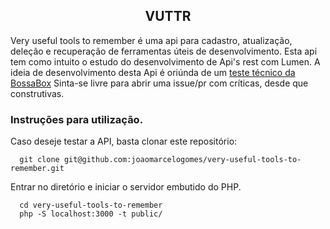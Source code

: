 ## <center>VUTTR</center>

Very useful tools to remember  é uma api para cadastro, atualização, deleção e recuperação de ferramentas úteis
de desenvolvimento. Esta api tem como intuito o estudo do desenvolvimento de Api's rest com Lumen. 
A ideia de desenvolvimento desta Api é oriúnda de um [teste técnico da BossaBox](https://www.notion.so/Back-end-0b2c45f1a00e4a849eefe3b1d57f23c6)
Sinta-se livre para abrir uma issue/pr com críticas, desde que construtivas.

### Instruções para utilização.

Caso deseje testar a API, basta clonar este repositório:

```
  git clone git@github.com:joaomarcelogomes/very-useful-tools-to-remember.git
```

Entrar no diretório e iniciar o servidor embutido do PHP.

```
  cd very-useful-tools-to-remember
  php -S localhost:3000 -t public/
```
